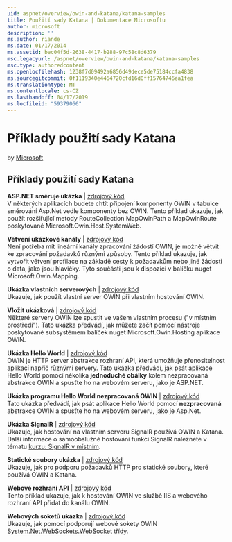 ```yaml
---
uid: aspnet/overview/owin-and-katana/katana-samples
title: Použití sady Katana | Dokumentace Microsoftu
author: microsoft
description: ''
ms.author: riande
ms.date: 01/17/2014
ms.assetid: bec04f5d-2638-4417-b288-97c58c8d6379
msc.legacyurl: /aspnet/overview/owin-and-katana/katana-samples
msc.type: authoredcontent
ms.openlocfilehash: 1238f7d09492a6856d49dece5de75184ccfa4838
ms.sourcegitcommit: 0f1119340e4464720cfd16d0ff15764746ea1fea
ms.translationtype: MT
ms.contentlocale: cs-CZ
ms.lasthandoff: 04/17/2019
ms.locfileid: "59379066"
---
```

# <a name="katana-samples"></a>Příklady použití sady Katana

by [Microsoft](https://github.com/microsoft)

## <a name="katana-samples"></a>Příklady použití sady Katana

**ASP.NET směruje ukázka** | [zdrojový kód](https://github.com/aspnet/samples/tree/master/samples/aspnet/Katana/AspNetRoutes)  
V některých aplikacích budete chtít připojení komponenty OWIN v tabulce směrování Asp.Net vedle komponenty bez OWIN. Tento příklad ukazuje, jak použít rozšiřující metody RouteCollection MapOwinPath a MapOwinRoute poskytované Microsoft.Owin.Host.SystemWeb.

**Větvení ukázkové kanály** | [zdrojový kód](https://github.com/aspnet/samples/tree/master/samples/aspnet/Katana/BranchingPipelines)  
Není potřeba mít lineární kanály zpracování žádostí OWIN, je možné větvit ke zpracování požadavků různými způsoby. Tento příklad ukazuje, jak vytvořit větvení profilace na základě cesty k požadavkům nebo jiné žádosti o data, jako jsou hlavičky. Tyto součásti jsou k dispozici v balíčku nuget Microsoft.Owin.Mapping.

**Ukázka vlastních serverových** | [zdrojový kód](https://github.com/aspnet/samples/tree/master/samples/aspnet/Katana/CustomServer)   
Ukazuje, jak použít vlastní server OWIN při vlastním hostování OWIN.

**Vložit ukázková** | [zdrojový kód](https://github.com/aspnet/samples/tree/master/samples/aspnet/Katana/Embedded)  
Některé servery OWIN lze spustit ve vašem vlastním procesu (&quot;v místním prostředí&quot;). Tato ukázka předvádí, jak můžete začít pomocí nástroje poskytované subsystémem balíček nuget Microsoft.Owin.Hosting aplikace OWIN.

**Ukázka Hello World** | [zdrojový kód](https://github.com/aspnet/samples/tree/master/samples/aspnet/Katana/HelloWorld)  
OWIN je HTTP server abstrakce rozhraní API, která umožňuje přenositelnost aplikací napříč různými servery. Tato ukázka předvádí, jak psát aplikace Hello World pomocí několika **jednoduché obálky** kolem nezpracovaná abstrakce OWIN a spusťte ho na webovém serveru, jako je ASP.NET.

**Ukázka programu Hello World nezpracovaná OWIN** | [zdrojový kód](https://github.com/aspnet/samples/tree/master/samples/aspnet/Katana/HelloWorldRawOwin)  
Tato ukázka předvádí, jak psát aplikace Hello World pomocí **nezpracovaná** abstrakce OWIN a spusťte ho na webovém serveru, jako je Asp.Net.

**Ukázka SignalR** | [zdrojový kód](https://github.com/aspnet/samples/tree/master/samples/aspnet/Katana/SignalR)  
Ukazuje, jak hostování na vlastním serveru SignalR používá OWIN a Katana. Další informace o samoobslužné hostování funkci SignalR naleznete v tématu [kurzu: SignalR v místním](../../../signalr/overview/deployment/tutorial-signalr-self-host.md).

**Statické soubory ukázka** | [zdrojový kód](https://github.com/aspnet/samples/tree/master/samples/aspnet/Katana/StaticFilesSample)   
Ukazuje, jak pro podporu požadavků HTTP pro statické soubory, které používá OWIN a Katana.

**Webové rozhraní API** | [zdrojový kód](https://github.com/aspnet/samples/tree/master/samples/aspnet/Katana/WebApi)   
Tento příklad ukazuje, jak k hostování OWIN ve službě IIS a webového rozhraní API přidat do kanálu OWIN.

**Webových soketů ukázka** | [zdrojový kód](https://github.com/aspnet/samples/tree/master/samples/aspnet/Katana/WebSocketSample)   
Ukazuje, jak pomocí podporují webové sokety OWIN [System.Net.WebSockets.WebSocket](https://msdn.microsoft.com/library/system.net.websockets.websocket(v=vs.110).aspx) třídy.
